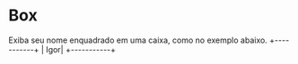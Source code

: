 # Box
Exiba seu nome enquadrado em uma caixa, como no exemplo abaixo.  +-----------+ | Igor| +-----------+
